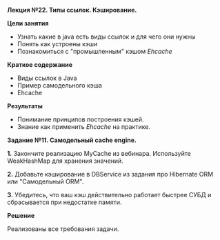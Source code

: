 **Лекция №22. Типы ссылок. Кэширование.**

**Цели занятия**
- Узнать какие в java есть виды ссылок и для чего они нужны
- Понять как устроены кэши
- Познакомиться с "промышленным" кэшом _Ehcache_

**Краткое содержание**
- Виды ссылок в Java
- Пример самодельного кэша
- Ehcache

**Результаты**
- Понимание принципов построения кэшей.
- Знание как применить _Ehcache_ на практике.

**Задание №11. Самодельный cache engine.**

**1.** Закончите реализацию MyCache из вебинара. Используйте WeakHashMap для хранения значений.

**2.** Добавьте кэширование в DBService из задания про Hibernate ORM или "Самодельный ORM".

**3.** Убедитесь, что ваш кэш действительно работает быстрее СУБД и сбрасывается при недостатке памяти.

**Решение**

Реализованы все требования задачи.


